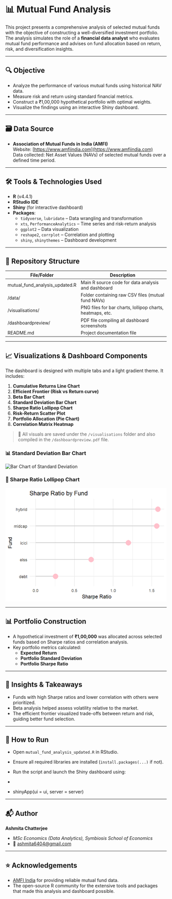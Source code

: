 # 📊 Mutual Fund Analysis

This project presents a comprehensive analysis of selected mutual funds with the objective of constructing a well-diversified investment portfolio. The analysis simulates the role of a **financial data analyst** who evaluates mutual fund performance and advises on fund allocation based on return, risk, and diversification insights.

---

## 🔍 Objective

- Analyze the performance of various mutual funds using historical NAV data.
- Measure risk and return using standard financial metrics.
- Construct a ₹1,00,000 hypothetical portfolio with optimal weights.
- Visualize the findings using an interactive Shiny dashboard.

---

## 🗃️ Data Source

- **Association of Mutual Funds in India (AMFI)**  
  Website: [https://www.amfiindia.com](https://www.amfiindia.com)  
  Data collected: Net Asset Values (NAVs) of selected mutual funds over a defined time period.

---

## 🛠️ Tools & Technologies Used

- **R** (v4.4.1)
- **RStudio IDE**
- **Shiny** (for interactive dashboard)
- **Packages**:
  - `tidyverse`, `lubridate` – Data wrangling and transformation
  - `xts`, `PerformanceAnalytics` – Time series and risk-return analysis
  - `ggplot2` – Data visualization
  - `reshape2`, `corrplot` – Correlation and plotting
  - `shiny`, `shinythemes` – Dashboard development

---
## 📁 Repository Structure

| File/Folder                         | Description                                                  |
|------------------------------------|--------------------------------------------------------------|
| mutual_fund_analysis_updated.R     | Main R source code for data analysis and dashboard           |
| /data/                              | Folder containing raw CSV files (mutual fund NAVs)           |
| /visualisations/                           | PNG files for bar charts, lollipop charts, heatmaps, etc.    |
| /dashboardpreview/                              | PDF file compiling all dashboard screenshots                 |
| README.md                           | Project documentation file                                   |


---

## 📈 Visualizations & Dashboard Components

The dashboard is designed with multiple tabs and a light gradient theme. It includes:

1. **Cumulative Returns Line Chart**
2. **Efficient Frontier (Risk vs Return curve)**
3. **Beta Bar Chart**
4. **Standard Deviation Bar Chart**
5. **Sharpe Ratio Lollipop Chart**
6. **Risk-Return Scatter Plot**
7. **Portfolio Allocation (Pie Chart)**
8. **Correlation Matrix Heatmap**

> 📌 All visuals are saved under the `/visualisations` folder and also compiled in the `/dashboardpreview.pdf` file.
### 📊 Standard Deviation Bar Chart
![Bar Chart of Standard Deviation](visualistions/Bar%Chart%of%Standard%Deviation.png)

### 🍭 Sharpe Ratio Lollipop Chart

![Sharpe Ratio Lollipop Chart](visualistions/Sharpe%20Ratio%20Lollipop%20Chart.png)


---

## 📊 Portfolio Construction

- A hypothetical investment of **₹1,00,000** was allocated across selected funds based on Sharpe ratios and correlation analysis.
- Key portfolio metrics calculated:
  - **Expected Return**
  - **Portfolio Standard Deviation**
  - **Portfolio Sharpe Ratio**

---

## 📌 Insights & Takeaways

- Funds with high Sharpe ratios and lower correlation with others were prioritized.
- Beta analysis helped assess volatility relative to the market.
- The efficient frontier visualized trade-offs between return and risk, guiding better fund selection.

---

## 🚀 How to Run

- Open `mutual_fund_analysis_updated.R` in RStudio.
- Ensure all required libraries are installed (`install.packages(...)` if not).
- Run the script and launch the Shiny dashboard using:

 -  ```R
 - shinyApp(ui = ui, server = server)

---

## 📬 Author
**Ashmita Chatterjee**  
- *MSc Economics (Data Analytics), Symbiosis School of Economics*  
- 📧 [ashmita6404@gmail.com](mailto:ashmita6404@gmail.com)

---

## ⭐ Acknowledgements

- [AMFI India](https://www.amfiindia.com/) for providing reliable mutual fund data.
- The open-source R community for the extensive tools and packages that made this analysis and dashboard possible.

